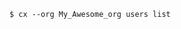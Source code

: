 <!-- usedin: [ _includes/_inlines/Toolbelt/common/users/users_examples-1-v1.md] -->

```
$ cx --org My_Awesome_org users list
```
